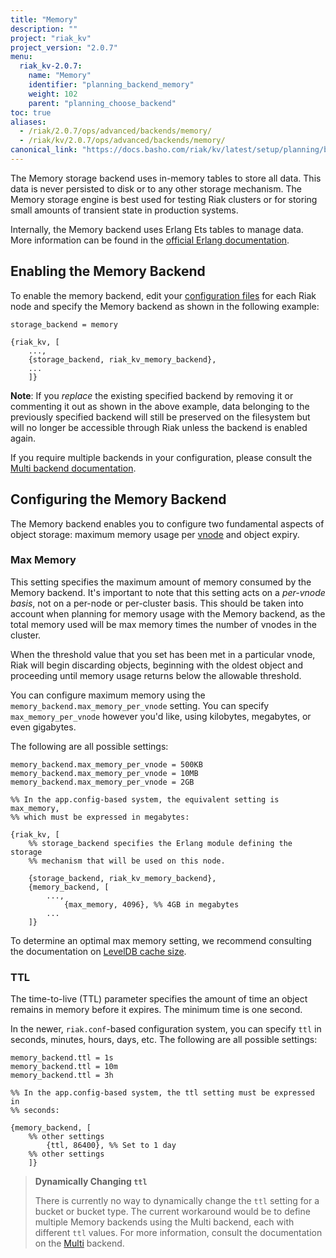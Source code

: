 ```yaml
---
title: "Memory"
description: ""
project: "riak_kv"
project_version: "2.0.7"
menu:
  riak_kv-2.0.7:
    name: "Memory"
    identifier: "planning_backend_memory"
    weight: 102
    parent: "planning_choose_backend"
toc: true
aliases:
  - /riak/2.0.7/ops/advanced/backends/memory/
  - /riak/kv/2.0.7/ops/advanced/backends/memory/
canonical_link: "https://docs.basho.com/riak/kv/latest/setup/planning/backend/memory"
---
```


[config reference]: /riak/kv/2.0.7/configuring/reference
[plan backend multi]: /riak/kv/2.0.7/setup/planning/backend/multi
[glossary vnode]: /riak/kv/2.0.7/learn/glossary/#vnode
[plan backend leveldb]: /riak/kv/2.0.7/setup/planning/backend/leveldb

The Memory storage backend uses in-memory tables to store all data.
This data is never persisted to disk or to any other storage mechanism.
The Memory storage engine is best used for testing Riak clusters or for
storing small amounts of transient state in production systems.

Internally, the Memory backend uses Erlang Ets tables to manage data.
More information can be found in the
[official Erlang documentation](http://www.erlang.org/doc/man/ets.html).

## Enabling the Memory Backend

To enable the memory backend, edit your [configuration files][config reference]
for each Riak node and specify the Memory backend as shown in the following
example:

```riakconf
storage_backend = memory
```

```appconfig
{riak_kv, [
    ...,
    {storage_backend, riak_kv_memory_backend},
    ...
    ]}
```

**Note**: If you *replace* the existing specified backend by removing it
or commenting it out as shown in the above example, data belonging to
the previously specified backend will still be preserved on the
filesystem but will no longer be accessible through Riak unless the
backend is enabled again.

If you require multiple backends in your configuration, please consult
the [Multi backend documentation][plan backend multi].

## Configuring the Memory Backend

The Memory backend enables you to configure two fundamental aspects of
object storage: maximum memory usage per [vnode][glossary vnode]
and object expiry.

### Max Memory

This setting specifies the maximum amount of memory consumed by the
Memory backend. It's important to note that this setting acts on a
*per-vnode basis*, not on a per-node or per-cluster basis. This should
be taken into account when planning for memory usage with the Memory
backend, as the total memory used will be max memory times the number
of vnodes in the cluster.

When the threshold value that you set has been met in a particular
vnode, Riak will begin discarding objects, beginning with the oldest
object and proceeding until memory usage returns below the allowable
threshold.

You can configure maximum memory using the
`memory_backend.max_memory_per_vnode` setting. You can specify
`max_memory_per_vnode` however you'd like, using kilobytes, megabytes,
or even gigabytes.

The following are all possible settings:

```riakconf
memory_backend.max_memory_per_vnode = 500KB
memory_backend.max_memory_per_vnode = 10MB
memory_backend.max_memory_per_vnode = 2GB
```

```appconfig
%% In the app.config-based system, the equivalent setting is max_memory,
%% which must be expressed in megabytes:

{riak_kv, [
    %% storage_backend specifies the Erlang module defining the storage
    %% mechanism that will be used on this node.

    {storage_backend, riak_kv_memory_backend},
    {memory_backend, [
        ...,
            {max_memory, 4096}, %% 4GB in megabytes
        ...
    ]}
```

To determine an optimal max memory setting, we recommend consulting the
documentation on [LevelDB cache size][plan backend leveldb].

### TTL

The time-to-live (TTL) parameter specifies the amount of time an object
remains in memory before it expires. The minimum time is one second.

In the newer, `riak.conf`-based configuration system, you can specify
`ttl` in seconds, minutes, hours, days, etc. The following are all
possible settings:

```riakconf
memory_backend.ttl = 1s
memory_backend.ttl = 10m
memory_backend.ttl = 3h
```

```appconfig
%% In the app.config-based system, the ttl setting must be expressed in
%% seconds:

{memory_backend, [
    %% other settings
        {ttl, 86400}, %% Set to 1 day
    %% other settings
    ]}
```

> **Dynamically Changing `ttl`**
>
> There is currently no way to dynamically change the `ttl` setting for a
bucket or bucket type. The current workaround would be to define
multiple Memory backends using the Multi backend, each with different
`ttl` values. For more information, consult the documentation on the
[Multi][plan backend multi] backend.
